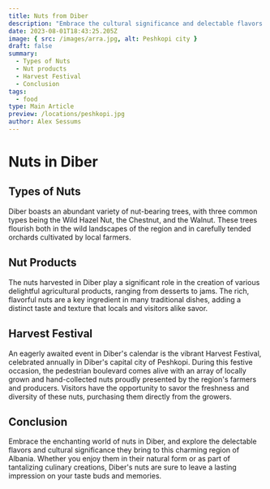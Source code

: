 ```yaml
---
title: Nuts from Diber
description: "Embrace the cultural significance and delectable flavors of Diber's nutty treasures that captivate both locals and visitors alike."
date: 2023-08-01T18:43:25.205Z
image: { src: /images/arra.jpg, alt: Peshkopi city }
draft: false
summary:
  - Types of Nuts
  - Nut products
  - Harvest Festival
  - Conclusion
tags:
  - food
type: Main Article
preview: /locations/peshkopi.jpg
author: Alex Sessums
---
```


# Nuts in Diber

## Types of Nuts

Diber boasts an abundant variety of nut-bearing trees, with three common types being the Wild Hazel Nut, the Chestnut, and the Walnut. These trees flourish both in the wild landscapes of the region and in carefully tended orchards cultivated by local farmers.

## Nut Products

The nuts harvested in Diber play a significant role in the creation of various delightful agricultural products, ranging from desserts to jams. The rich, flavorful nuts are a key ingredient in many traditional dishes, adding a distinct taste and texture that locals and visitors alike savor.

## Harvest Festival

An eagerly awaited event in Diber's calendar is the vibrant Harvest Festival, celebrated annually in Diber's capital city of Peshkopi. During this festive occasion, the pedestrian boulevard comes alive with an array of locally grown and hand-collected nuts proudly presented by the region's farmers and producers. Visitors have the opportunity to savor the freshness and diversity of these nuts, purchasing them directly from the growers.

## Conclusion

Embrace the enchanting world of nuts in Diber, and explore the delectable flavors and cultural significance they bring to this charming region of Albania. Whether you enjoy them in their natural form or as part of tantalizing culinary creations, Diber's nuts are sure to leave a lasting impression on your taste buds and memories.

